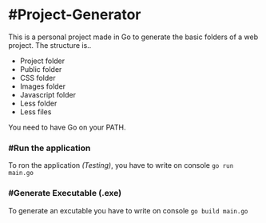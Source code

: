 # #Project-Generator

This is a personal project made in Go to generate the basic folders of a web project. The structure is..

- Project folder 
 - Public folder
  - CSS folder
  - Images folder
  - Javascript folder
  - Less folder
   - Less files

You need to have Go on your PATH.

### #Run the application

To ron the application *(Testing)*, you have to write on console
`go run main.go`


### #Generate Executable (.exe)

To generate an excutable you have to write on console
`go build main.go`